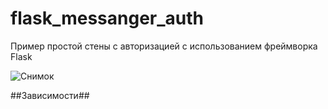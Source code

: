 # flask_messanger_auth #
Пример простой стены с авторизацией с использованием фреймворка Flask 

![Снимок](https://user-images.githubusercontent.com/53917645/223365876-4b59117f-e00f-41e0-8071-9a960974117b.PNG)

##Зависимости##
